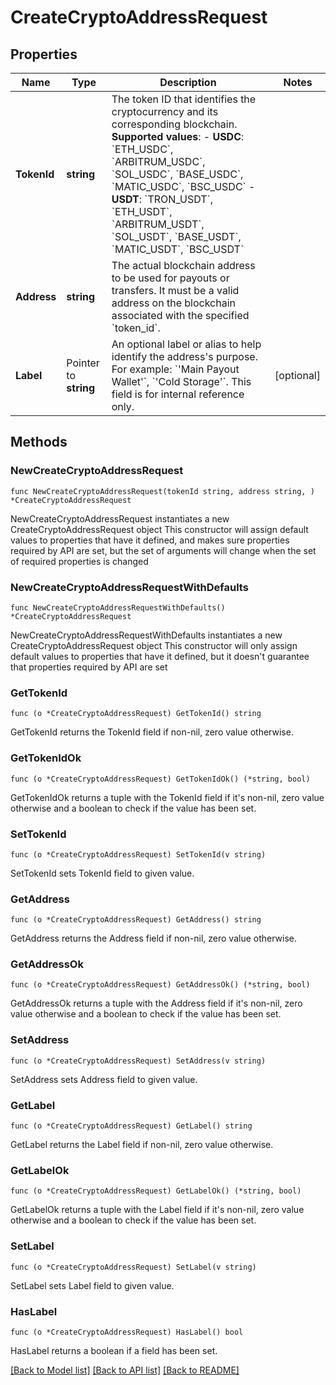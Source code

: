 # CreateCryptoAddressRequest

## Properties

Name | Type | Description | Notes
------------ | ------------- | ------------- | -------------
**TokenId** | **string** | The token ID that identifies the cryptocurrency and its corresponding blockchain.  **Supported values**:   - **USDC**: &#x60;ETH_USDC&#x60;, &#x60;ARBITRUM_USDC&#x60;, &#x60;SOL_USDC&#x60;, &#x60;BASE_USDC&#x60;, &#x60;MATIC_USDC&#x60;, &#x60;BSC_USDC&#x60;   - **USDT**: &#x60;TRON_USDT&#x60;, &#x60;ETH_USDT&#x60;, &#x60;ARBITRUM_USDT&#x60;, &#x60;SOL_USDT&#x60;, &#x60;BASE_USDT&#x60;, &#x60;MATIC_USDT&#x60;, &#x60;BSC_USDT&#x60;  | 
**Address** | **string** | The actual blockchain address to be used for payouts or transfers. It must be a valid address on the blockchain associated with the specified &#x60;token_id&#x60;.  | 
**Label** | Pointer to **string** | An optional label or alias to help identify the address&#39;s purpose. For example: &#x60;&#39;Main Payout Wallet&#39;&#x60;, &#x60;&#39;Cold Storage&#39;&#x60;. This field is for internal reference only.  | [optional] 

## Methods

### NewCreateCryptoAddressRequest

`func NewCreateCryptoAddressRequest(tokenId string, address string, ) *CreateCryptoAddressRequest`

NewCreateCryptoAddressRequest instantiates a new CreateCryptoAddressRequest object
This constructor will assign default values to properties that have it defined,
and makes sure properties required by API are set, but the set of arguments
will change when the set of required properties is changed

### NewCreateCryptoAddressRequestWithDefaults

`func NewCreateCryptoAddressRequestWithDefaults() *CreateCryptoAddressRequest`

NewCreateCryptoAddressRequestWithDefaults instantiates a new CreateCryptoAddressRequest object
This constructor will only assign default values to properties that have it defined,
but it doesn't guarantee that properties required by API are set

### GetTokenId

`func (o *CreateCryptoAddressRequest) GetTokenId() string`

GetTokenId returns the TokenId field if non-nil, zero value otherwise.

### GetTokenIdOk

`func (o *CreateCryptoAddressRequest) GetTokenIdOk() (*string, bool)`

GetTokenIdOk returns a tuple with the TokenId field if it's non-nil, zero value otherwise
and a boolean to check if the value has been set.

### SetTokenId

`func (o *CreateCryptoAddressRequest) SetTokenId(v string)`

SetTokenId sets TokenId field to given value.


### GetAddress

`func (o *CreateCryptoAddressRequest) GetAddress() string`

GetAddress returns the Address field if non-nil, zero value otherwise.

### GetAddressOk

`func (o *CreateCryptoAddressRequest) GetAddressOk() (*string, bool)`

GetAddressOk returns a tuple with the Address field if it's non-nil, zero value otherwise
and a boolean to check if the value has been set.

### SetAddress

`func (o *CreateCryptoAddressRequest) SetAddress(v string)`

SetAddress sets Address field to given value.


### GetLabel

`func (o *CreateCryptoAddressRequest) GetLabel() string`

GetLabel returns the Label field if non-nil, zero value otherwise.

### GetLabelOk

`func (o *CreateCryptoAddressRequest) GetLabelOk() (*string, bool)`

GetLabelOk returns a tuple with the Label field if it's non-nil, zero value otherwise
and a boolean to check if the value has been set.

### SetLabel

`func (o *CreateCryptoAddressRequest) SetLabel(v string)`

SetLabel sets Label field to given value.

### HasLabel

`func (o *CreateCryptoAddressRequest) HasLabel() bool`

HasLabel returns a boolean if a field has been set.


[[Back to Model list]](../README.md#documentation-for-models) [[Back to API list]](../README.md#documentation-for-api-endpoints) [[Back to README]](../README.md)


